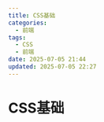 ```yaml
---
title: CSS基础
categories:
  - 前端
tags:
  - CSS
  - 前端
date: 2025-07-05 21:44
updated: 2025-07-05 22:27
---
```

# CSS基础